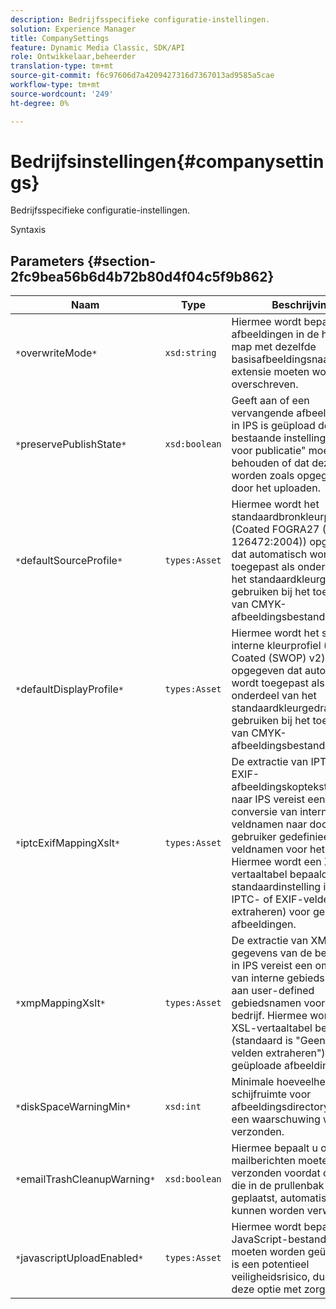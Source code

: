 ```yaml
---
description: Bedrijfsspecifieke configuratie-instellingen.
solution: Experience Manager
title: CompanySettings
feature: Dynamic Media Classic, SDK/API
role: Ontwikkelaar,beheerder
translation-type: tm+mt
source-git-commit: f6c97606d7a4209427316d7367013ad9585a5cae
workflow-type: tm+mt
source-wordcount: '249'
ht-degree: 0%

---
```



# Bedrijfsinstellingen{#companysettings}

Bedrijfsspecifieke configuratie-instellingen.

Syntaxis

## Parameters {#section-2fc9bea56b6d4b72b80d4f04c5f9b862}

| Naam | Type | Beschrijving |
|---|---|---|
| `*`overwriteMode`*` | `xsd:string` | Hiermee wordt bepaald of afbeeldingen in de huidige map met dezelfde basisafbeeldingsnaam en extensie moeten worden overschreven. |
| `*`preservePublishState`*` | `xsd:boolean` | Geeft aan of een vervangende afbeelding die in IPS is geüpload de bestaande instelling &quot;Klaar voor publicatie&quot; moet behouden of dat deze moet worden zoals opgegeven door het uploaden. |
| `*`defaultSourceProfile`*` | `types:Asset` | Hiermee wordt het standaardbronkleurprofiel (Coated FOGRA27 (ISO 126472:2004)) opgegeven dat automatisch wordt toegepast als onderdeel van het standaardkleurgedrag gebruiken bij het toevoegen van CMYK-afbeeldingsbestanden. |
| `*`defaultDisplayProfile`*` | `types:Asset` | Hiermee wordt het standaard interne kleurprofiel (U.S. Web Coated (SWOP) v2) opgegeven dat automatisch wordt toegepast als onderdeel van het standaardkleurgedrag gebruiken bij het toevoegen van CMYK-afbeeldingsbestanden. |
| `*`iptcExifMappingXslt`*` | `types:Asset` | De extractie van IPTC- en EXIF-afbeeldingskoptekstgegevens naar IPS vereist een conversie van interne veldnamen naar door de gebruiker gedefinieerde veldnamen voor het bedrijf. Hiermee wordt een XSL-vertaaltabel bepaald (de standaardinstelling is Geen IPTC- of EXIF-velden extraheren) voor geüploade afbeeldingen. |
| `*`xmpMappingXslt`*` | `types:Asset` | De extractie van XMP gegevens van de beeldkopbal in IPS vereist een omzetting van interne gebiedsnamen aan user-defined gebiedsnamen voor het bedrijf. Hiermee wordt een XSL-vertaaltabel bepaald (standaard is &quot;Geen XMP velden extraheren&quot;) voor geüploade afbeeldingen. |
| `*`diskSpaceWarningMin`*` | `xsd:int` | Minimale hoeveelheid schijfruimte voor afbeeldingsdirectory voordat een waarschuwing wordt verzonden. |
| `*`emailTrashCleanupWarning`*` | `xsd:boolean` | Hiermee bepaalt u of e-mailberichten moeten worden verzonden voordat objecten die in de prullenbak zijn geplaatst, automatisch kunnen worden verwijderd. |
| `*`javascriptUploadEnabled`*` | `types:Asset` | Hiermee wordt bepaald of JavaScript-bestanden moeten worden geüpload. Dit is een potentieel veiligheidsrisico, dus gebruik deze optie met zorg. |

